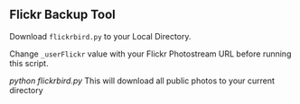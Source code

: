 Flickr Backup Tool
------------------

Download `flickrbird.py` to your Local Directory. 

Change `_userFlickr` value with your Flickr Photostream URL before running this script.

*python flickrbird.py* 
This will download all public photos to your current directory